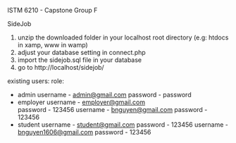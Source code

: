 ISTM 6210 - Capstone
Group F

SideJob

1. unzip the downloaded folder in your localhost root directory (e.g: htdocs in xamp, www in wamp) 
2. adjust your database setting in connect.php
3. import the sidejob.sql file in your database
4. go to  http://localhost/sidejob/   


existing users:
role:
- admin
	username - admin@gmail.com
	password - password
- employer
	username - employer@gmail.com	
	password - 123456
	username - bnguyen@gmail.com
	password - 123456
- student
	username - student@gmail.com
	password - 123456
	username - bnguyen1606@gmail.com
	password - 123456

